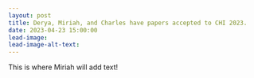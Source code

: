 ```yaml
---
layout: post
title: Derya, Miriah, and Charles have papers accepted to CHI 2023.
date: 2023-04-23 15:00:00
lead-image:
lead-image-alt-text:
---
```


This is where Miriah will add text!
